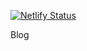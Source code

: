 [![Netlify Status](https://api.netlify.com/api/v1/badges/2ae7b2aa-eb5e-4c3b-9be6-f2ca2df497f0/deploy-status)](https://app.netlify.com/sites/notesss/deploys)

Blog
